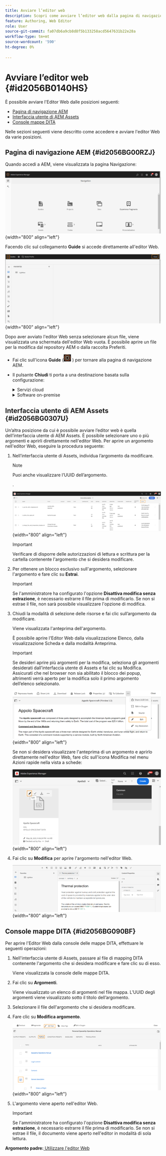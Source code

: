 ```yaml
---
title: Avviare l’editor web
description: Scopri come avviare l’editor web dalla pagina di navigazione AEM, dall’interfaccia utente di AEM Assets e dalla console delle mappe DITA in AEM Guides.
feature: Authoring, Web Editor
role: User
source-git-commit: fa07db6a9cb8d8f5b133258acd5647631b22e28a
workflow-type: tm+mt
source-wordcount: '590'
ht-degree: 0%

---
```


# Avviare l’editor web {#id2056B0140HS}

È possibile avviare l&#39;Editor Web dalle posizioni seguenti:

- [Pagina di navigazione AEM](#id2056BG00RZJ)
- [Interfaccia utente di AEM Assets](#id2056BG0307U)
- [Console mappe DITA](#id2056BG090BF)

Nelle sezioni seguenti viene descritto come accedere e avviare l&#39;editor Web da varie posizioni.

## Pagina di navigazione AEM {#id2056BG00RZJ}

Quando accedi a AEM, viene visualizzata la pagina Navigazione:

![](images/web-editor-from-navigation-page.png){width="800" align="left"}

Facendo clic sul collegamento **Guide** si accede direttamente all&#39;editor Web.

![](images/web-editor-launch-page.png){width="800" align="left"}

Dopo aver avviato l&#39;editor Web senza selezionare alcun file, viene visualizzata una schermata dell&#39;editor Web vuota. È possibile aprire un file per la modifica dal repository AEM o dalla raccolta Preferiti.

- Fai clic sull&#39;icona **Guide** (![](images/aem-guides-icon.png) ) per tornare alla pagina di navigazione AEM.

- Il pulsante **Chiudi** ti porta a una destinazione basata sulla configurazione:



  <details>

  <summary> Servizi cloud </summary>

  Se utilizzi Cloud Service, fai clic sul pulsante **Chiudi** per tornare alla pagina di navigazione AEM.
  </details>

  <details>

  <summary> Software on-premise</summary>

  Se utilizzi AEM Guides On-Premise Software (versione 4.2.1 e successive), fai clic sul pulsante **Chiudi** a destra per tornare al percorso del file corrente nell&#39;interfaccia utente di Assets.

  </details>

## Interfaccia utente di AEM Assets {#id2056BG0307U}

Un’altra posizione da cui è possibile avviare l’editor web è quella dell’interfaccia utente di AEM Assets. È possibile selezionare uno o più argomenti e aprirli direttamente nell&#39;editor Web. Per aprire un argomento nell&#39;editor Web, eseguire la procedura seguente:

1. Nell’interfaccia utente di Assets, individua l’argomento da modificare.

   >[!NOTE]
   >
   > Puoi anche visualizzare l’UUID dell’argomento.

   .

   ![](images/assets_ui_with_uuid_cs.png){width="800" align="left"}

   >[!IMPORTANT]
   >
   > Verificare di disporre delle autorizzazioni di lettura e scrittura per la cartella contenente l&#39;argomento che si desidera modificare.

1. Per ottenere un blocco esclusivo sull&#39;argomento, selezionare l&#39;argomento e fare clic su **Estrai**.

   >[!IMPORTANT]
   >
   > Se l&#39;amministratore ha configurato l&#39;opzione **Disattiva modifica senza estrazione**, è necessario estrarre il file prima di modificarlo. Se non si estrae il file, non sarà possibile visualizzare l&#39;opzione di modifica.

1. Chiudi la modalità di selezione delle risorse e fai clic sull’argomento da modificare.

   Viene visualizzata l&#39;anteprima dell&#39;argomento.

   È possibile aprire l&#39;Editor Web dalla visualizzazione Elenco, dalla visualizzazione Scheda e dalla modalità Anteprima.

   >[!IMPORTANT]
   >
   > Se desideri aprire più argomenti per la modifica, seleziona gli argomenti desiderati dall’interfaccia utente di Assets e fai clic su Modifica. Assicurati che nel browser non sia abilitato il blocco dei popup, altrimenti verrà aperto per la modifica solo il primo argomento dell’elenco selezionato.

   ![](images/edit-from-preview_cs.png){width="800" align="left"}

   Se non si desidera visualizzare l&#39;anteprima di un argomento e aprirlo direttamente nell&#39;editor Web, fare clic sull&#39;icona Modifica nel menu Azioni rapide nella vista a schede:

   ![](images/edit-topic-from-quick-action_cs.png){width="800" align="left"}

1. Fai clic su **Modifica** per aprire l&#39;argomento nell&#39;editor Web.

   ![](images/edit-mode.png){width="800" align="left"}


## Console mappe DITA {#id2056BG090BF}

Per aprire l&#39;Editor Web dalla console delle mappe DITA, effettuare le seguenti operazioni:

1. Nell&#39;interfaccia utente di Assets, passare al file di mapping DITA contenente l&#39;argomento che si desidera modificare e fare clic su di esso.

   Viene visualizzata la console delle mappe DITA.

1. Fai clic su **Argomenti**.

   Viene visualizzato un elenco di argomenti nel file mappa. L’UUID degli argomenti viene visualizzato sotto il titolo dell’argomento.

1. Selezionare il file dell&#39;argomento che si desidera modificare.

1. Fare clic su **Modifica argomento**.

   ![](images/edit-topics-map-console_cs.png){width="800" align="left"}

1. L&#39;argomento viene aperto nell&#39;editor Web.

   >[!IMPORTANT]
   >
   > Se l&#39;amministratore ha configurato l&#39;opzione **Disattiva modifica senza estrazione**, è necessario estrarre il file prima di modificarlo. Se non si estrae il file, il documento viene aperto nell&#39;editor in modalità di sola lettura.


**Argomento padre:**[ Utilizzare l&#39;editor Web](web-editor.md)
